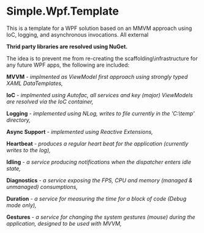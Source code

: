 Simple.Wpf.Template
===================

This is a template for a WPF solution based on an MMVM approach using IoC, logging, and asynchronous invocations. All external 

**Thrid party libraries are resolved using NuGet.**


The idea is to prevent me from re-creating the scaffolding\infrastructure for any future WPF apps, the following are included:

**MVVM** - _implmented as ViewModel first approach using strongly typed XAML DataTemplates,_

**IoC** - _implmented using Autofac, all services and key (major) ViewModels are resolved via the IoC container,_

**Logging** - _implemented using NLog, writes to file currently in the 'C:\temp' directory,_

**Async Support** - _implemented using Reactive Extensions,_

**Heartbeat** - _produces a regular heart beat for the application (currently writes to the log),_

**Idling** - _a service producing notifications when the dispatcher enters idle state,_

**Diagnostics** - _a service exposing the FPS, CPU and memory (managed &amp; unmanaged) consumptions,_

**Duration** - _a service for measuring the time for a block of code (Debug mode only),_

**Gestures** - _a service for changing the system gestures (mouse) during the application, designed to be used with MVVM,_
